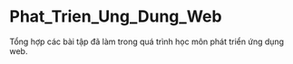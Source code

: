 # Phat_Trien_Ung_Dung_Web
Tổng hợp các bài tập đã làm trong quá trình học môn phát triển ứng dụng web.
